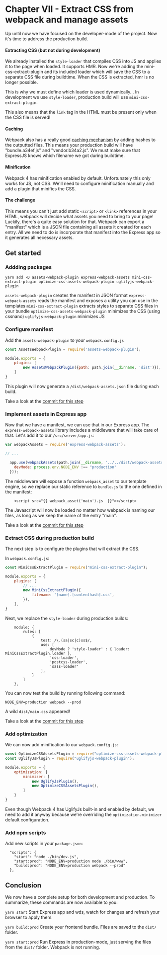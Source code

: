 # Chapter VII - Extract CSS from webpack and manage assets

Up until now we have focused on the developer-mode of the project. Now it's time to address the production build.

#### Extracting CSS (but not during development)

We already installed the `style-loader` that compiles CSS into JS and applies it to the page when loaded. It supports
HMR. Now we're adding the mini-css-extract-plugin and its included loader which will save the CSS to a separate CSS file
during buildtime. When the CSS is extracted, hmr is no longer possible.

This is why we must define which loader is used dynamically... In development we use `style-loader`, production build
will use `mini-css-extract-plugin`.

This also means that the `link` tag in the HTML must be present only when the CSS file is served!

#### Caching

Webpack also has a really good [caching mechanism](https://webpack.js.org/guides/caching/) by adding hashes to the
 outputted files. This means your production build will have "bundle.a34ef.js" and "vendor.b34a2.js". We must make sure
 that ExpressJS knows which filename we got during buildtime.

#### Minification

Webpack 4 has minification enabled by default. Unfortunately this only works for JS, not CSS. We'll need to configure
minification manually and add a plugin that minifies the CSS.

#### The challenge
This means you can't just add static `<script>` or `<link>` references in your HTML, webpack will decide what assets you 
need to bring to your page! Luckily, there's a quite easy solution for that. Webpack can export a "manifest" which is
a JSON file containing all assets it created for each entry. All we need to do is incorporate that manifest into the
Express app so it generates all necessary assets.

## Get started
### Addding packages

    yarn add -D assets-webpack-plugin express-webpack-assets mini-css-extract-plugin optimize-css-assets-webpack-plugin uglifyjs-webpack-plugin 

`assets-webpack-plugin` creates the manifest in JSON format
`express-webpack-assets` reads the manifest and exposes a utility you can use in the templates
`mini-css-extract-plugin` extracts styles to separate CSS files in your bundle
`optimize-css-assets-webpack-plugin` minimizes the CSS (using cssnano)
`uglifyjs-webpack-plugin` minimizes JS

### Configure manifest

Add the `assets-webpack-plugin` to your `webpack.config.js`

```javascript
const AssetsWebpackPlugin = require('assets-webpack-plugin');

module.exports = {
    plugins: [
        new AssetsWebpackPlugin({path: path.join(__dirname, 'dist')}),
    ]
}
```

This plugin will now generate a `/dist/webpack-assets.json` file during each build.

Take a look at the [commit for this step](https://github.com/webberig/webpack-express-ultimate-guide-sample/commit/b47ed89318efaa40e447c612bccd0b46695d15a8)

### Implement assets in Express app

Now that we have a manifest, we can use that in our Express app. The `express-webpack-assets` library includes a
middleware that will take care of that. Let's add it to our `/src/server/app.js`:

```javascript
var webpackAssets = require('express-webpack-assets');

// ... 

  app.use(webpackAssets(path.join(__dirname, '../../dist/webpack-assets.json'), {
    devMode: process.env.NODE_ENV !== "production"
  }));
```
The middleware will expose a function `webpack_asset` to our template engine, so we replace our static reference to
`bundle.js` to the one defined in the manifest:

```twig
    <script src="{{ webpack_asset('main').js  }}"></script>
```

The Javascript will now be loaded no matter how webpack is naming our files, as long as we keep the name of the entry
"main".

Take a look at the [commit for this step](https://github.com/webberig/webpack-express-ultimate-guide-sample/commit/1fcd85a82326c71636e2c498f0987cfad2f14399)

### Extract CSS during production build

The next step is to configure the plugins that will extract the CSS.

In `webpack.config.js`:

```javascript
const MiniCssExtractPlugin = require("mini-css-extract-plugin");

module.exports = {
    plugins: [
        // ...
        new MiniCssExtractPlugin({
            filename: '[name].[contenthash].css',
        }),
    ],
}
```
Next, we replace the `style-loader` during production builds:
```
    module: {
        rules: [
            {
                test: /\.(sa|sc|c)ss$/,
                use: [
                    devMode ? 'style-loader' : { loader: MiniCssExtractPlugin.loader },
                    'css-loader',
                    'postcss-loader',
                    'sass-loader'
                ],
            }
        ]
    },
```

You can now test the build by running following command:

    NODE_ENV=production webpack --prod
    
A wild `dist/main.css` appeared!

Take a look at the [commit for this step](https://github.com/webberig/webpack-express-ultimate-guide-sample/commit/1fcd85a82326c71636e2c498f0987cfad2f14399)

### Add optimization

We can now add minification to our `webpack.config.js`:

```javascript
const OptimizeCSSAssetsPlugin = require("optimize-css-assets-webpack-plugin");
const UglifyJsPlugin = require("uglifyjs-webpack-plugin");

module.exports = {
    optimization: {
        minimizer: [
            new UglifyJsPlugin(),
            new OptimizeCSSAssetsPlugin(),
        ]
    }
}
```

Even though Webpack 4 has UglifyJs built-in and enabled by default, we need to add it anyway because we're overriding
 the `optimization.minimizer` default configuration.

### Add npm scripts

Add new scripts in your `package.json`:
```
  "scripts": {
    "start": "node ./bin/dev.js",
    "start:prod": "NODE_ENV=production node ./bin/www",
    "build:prod": "NODE_ENV=production webpack --prod"
  },
```

## Conclusion

We now have a complete setup for both development and production. To summarize, these commands are now available to you:

`yarn start` Start Express app and wds, watch for changes and refresh your browser to apply them.

`yarn build:prod` Create your frontend bundle. Files are saved to the `dist/` folder.

`yarn start:prod` Run Express in production-mode, just serving the files from the `dist/` folder. Webpack is not
 running.
 
